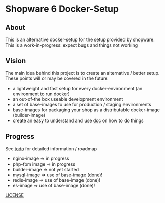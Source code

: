 # Shopware 6 Docker-Setup

## About
This is an alternative docker-setup for the setup provided by shopware. This is
a work-in-progress: expect bugs and things not working

## Vision
The main idea behind this project is to create an alternative / better setup. These
points will or may be covered in the future:

* a lightweight and fast setup for every docker-environment (an environment to run docker)
* an out-of-the box useable development environment
* a set of base-images to use for production / staging environments
* base-images for packaging your shop as a distributable docker-image (builder-image)
* create an easy to understand and use [doc](doc/) on how to do things

## Progress
See [todo](TODO.md) for detailed information / roadmap
* nginx-image => in progress
* php-fpm image => in progress
* builder-image => not yet started
* mysql-image => use of base-image (done)!
* redis-image => use of base-image (done)!
* es-image => use of base-image (done)!

[LICENSE](LICENSE.md)